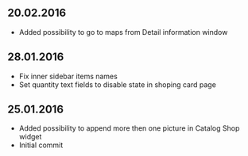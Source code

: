 ## 20.02.2016
- Added possibility to go to maps from Detail information window

## 28.01.2016
- Fix inner sidebar items names
- Set quantity text fields to disable state in shoping card page

## 25.01.2016
- Added possibility to append more then one picture in Catalog Shop widget 
- Initial commit
